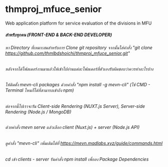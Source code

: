 # thmproj_mfuce_senior
Web application platform for service evaluation of the divisions in MFU

##### สำหรับทุกคน (FRONT-END & BACK-END DEVELOPER)
###### หา Directory ที่เหมาะสมสำหรับการ Clone git repository จากนั้นใส่คำสั่ง "git clone https://github.com/thmlbdshoichi/thmproj_mfuce_senior.git"
###### หลังจากได้โฟลเดอร์งานมาแล้วให้เข้าไปอ่านแต่ละโฟลเดอร์ที่ตัวเองรับผิดชอบว่าควรทำอะไรบ้าง
###### ให้ติดตั้ง mevn-cli packages ด้วยคำสั่ง "npm install -g mevn-cli" (ใช้ CMD - Terminal ไหนก็ได้ที่สามารถเข้าถึง npm)
###### ต่อจากนี้ไปเราจะรัน Client-side Rendering (NUXT.js Server), Server-side Rendering (Node.js / MongoDB)
###### ด้วยคำสั่ง mevn serve แล้วเลือก client (Nuxt.js) + server (Node.js API)
###### ดูคำสั่ง "mevn-cli" เพิ่มเติมได้ที่ https://mevn.madlabs.xyz/guide/commands.html

###### cd เข้า clients - server รันคำสั่ง npm install เพื่อลง Package Dependencies
